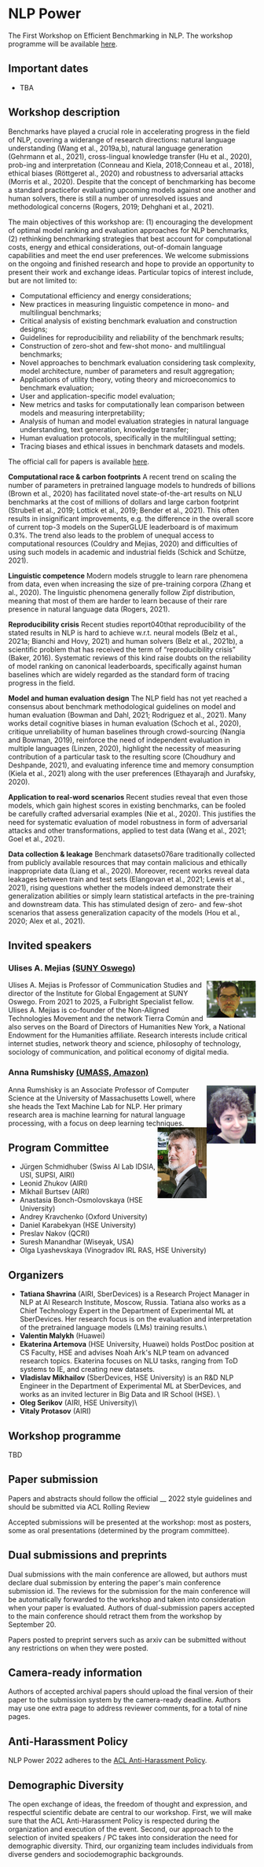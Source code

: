 # NLP Power

The First Workshop on Efficient Benchmarking in NLP. The workshop programme will be available [here](https://nlp-power.github.io/program.html).

## Important dates

 - TBA

## Workshop description

Benchmarks have played a crucial role in accelerating progress in the field of NLP, covering a widerange of research directions: 
natural language understanding  (Wang  et  al.,  2019a,b),  natural  language generation (Gehrmann et al., 2021), cross-lingual knowledge transfer (Hu et al., 2020), prob-ing and interpretation (Conneau and Kiela, 2018;Conneau  et  al.,  2018),  ethical  biases  (Röttgeret al., 2020) and robustness to adversarial attacks (Morris  et  al.,  2020). Despite  that  the  concept of benchmarking has become a standard practicefor  evaluating  upcoming  models  against  one  another  and  human  solvers,  there  is  still  a  number of unresolved issues and methodological concerns (Rogers, 2019; Dehghani et al., 2021).

The main objectives of this workshop are: (1) encouraging the development of optimal model ranking and evaluation approaches for NLP benchmarks, (2) rethinking benchmarking strategies that best account for computational costs, energy and ethical considerations, out-of-domain language capabilities and meet the end user preferences. We welcome submissions on the ongoing and finished research and hope to provide an opportunity to present their work and exchange ideas. Particular topics of interest include, but are not limited to:

 - Computational efficiency and energy considerations;
 - New practices in measuring linguistic competence in mono- and multilingual benchmarks;
 - Critical analysis of existing benchmark evaluation and construction designs;
 - Guidelines for reproducibility and reliability of the benchmark results;
 - Construction of zero-shot and few-shot mono- and multilingual benchmarks;
 - Novel approaches to benchmark evaluation considering task complexity, model architecture, number of parameters and result aggregation;
 - Applications of utility theory, voting theory and microeconomics  to benchmark evaluation;
 - User and application-specific model evaluation;
 - New metrics and tasks for computationally lean comparison between models and measuring interpretability;
 - Analysis of human and model evaluation strategies in natural language understanding, text generation, knowledge transfer;
 - Human evaluation protocols, specifically in the multilingual setting;
 - Tracing biases and ethical issues in benchmark datasets and models.


The official call for papers is available [here](cfp.txt).

**Computational race & carbon footprints** A recent  trend  on  scaling  the  number  of  parameters in pretrained language models to hundreds of billions (Brown et al., 2020) has facilitated novel state-of-the-art results on NLU benchmarks at the cost of millions of dollars and large carbon footprint  (Strubell  et  al.,  2019;  Lottick  et  al.,  2019; Bender et al., 2021). This often results in insignificant improvements, e.g. the difference in the overall  score  of  current  top-3  models  on  the  SuperGLUE  leaderboard is  of  maximum  0.3%.   The trend also leads to the problem of unequal access to computational resources (Couldry and Mejias, 2020) and difficulties of using such models in academic  and  industrial  fields  (Schick  and  Schütze, 2021).

**Linguistic competence** Modern  models  struggle to learn rare phenomena from data, even when increasing the size of pre-training corpora (Zhang et  al.,  2020). The  linguistic  phenomena  generally  follow  Zipf  distribution,  meaning  that  most of them are harder to learn because of their rare presence in natural language data (Rogers, 2021). 

**Reproducibility crisis** Recent   studies   report040that  reproducibility  of  the  stated  results  in  NLP is  hard  to  achieve  w.r.t. neural  models  (Belz et  al.,  2021a;  Bianchi  and  Hovy,  2021)  and  human solvers (Belz et al., 2021b), a scientific problem that has received the term of “reproducibility crisis” (Baker, 2016).  Systematic reviews of this kind raise doubts on the reliability of model ranking on canonical leaderboards, specifically against human baselines which are widely regarded as the standard form of tracing progress in the field. 

**Model and human evaluation design** The NLP field has not yet reached a consensus about benchmark methodological guidelines on model and human  evaluation  (Bowman  and  Dahl, 2021; Rodriguez et al., 2021). Many works detail cognitive biases in human evaluation (Schoch et al., 2020), critique unreliability of human baselines through crowd-sourcing (Nangia and Bowman, 2019), reinforce the need of independent evaluation in multiple languages (Linzen, 2020),  highlight the necessity  of  measuring  contribution  of  a  particular task to the resulting score (Choudhury and Deshpande,  2021),  and  evaluating  inference  time  and memory  consumption  (Kiela  et  al., 2021) along with  the  user  preferences  (Ethayarajh  and  Jurafsky, 2020).

**Application to real-word scenarios** Recent studies reveal that even those models, which gain highest scores in existing benchmarks, can  be fooled  be  carefully crafted adversarial  examples (Nie et al., 2020). This justifies the need for systematic evaluation of model robustness in form of adversarial attacks and other transformations, applied to test data (Wang et al., 2021; Goel et al., 2021).

**Data collection & leakage** Benchmark datasets076are traditionally collected from publicly available resources that may contain malicious and ethically inappropriate data (Liang et al., 2020). Moreover, recent  works  reveal  data  leakages  between  train and test sets (Elangovan et al., 2021; Lewis et al., 2021), rising questions whether the models indeed demonstrate their generalization abilities or simply learn statistical artefacts in the pre-training and downstream data. This has stimulated design of zero- and few-shot scenarios that assess generalization capacity of the models (Hou et al., 2020; Alex et al., 2021).

## Invited speakers

### Ulises A. Mejias [(SUNY Oswego)](https://blog.ulisesmejias.com/)
<img src="https://github.com/NLP-Power/nlp-power.github.io/blob/main/ulises_mejias.jpg?raw=true" width="100px" align="right">
Ulises A. Mejias is Professor of Communication Studies and director of the Institute for Global Engagement at SUNY Oswego. From 2021 to 2025, a Fulbright Specialist fellow. Ulises A. Mejias is co-founder of the Non-Aligned Technologies Movement and the network Tierra Común and also serves on the Board of Directors of Humanities New York, a National Endowment for the Humanities affiliate. Research interests include critical internet studies, network theory and science, philosophy of technology, sociology of communication, and political economy of digital media.

### Anna Rumshisky [(UMASS, Amazon)](https://www.uml.edu/sciences/computer-science/faculty/rumshisky-anna.aspx) 
<img src="https://github.com/NLP-Power/nlp-power.github.io/blob/main/rumshisky-anna.jpg?raw=true" width="100px" align="right">
Anna Rumshisky is an Associate Professor of Computer Science at the University of Massachusetts Lowell, where she heads the Text Machine Lab for NLP. Her primary research area is machine learning for natural language processing, with a focus on deep learning techniques. 

<img src="https://github.com/NLP-Power/nlp-power.github.io/blob/main/juergen-schmidhuber.jpg?raw=true" width="100px" align="right">

## Program Committee
 - Jürgen Schmidhuber (Swiss AI Lab IDSIA, USI, SUPSI, AIRI) 
 - Leonid Zhukov (AIRI)
 - Mikhail Burtsev (AIRI)
 - Anastasia Bonch-Osmolovskaya (HSE University)
 - Andrey Kravchenko (Oxford University)
 - Daniel Karabekyan (HSE University)
 - Preslav Nakov (QCRI) 
 - Suresh Manandhar (Wiseyak, USA)
 - Olga Lyashevskaya (Vinogradov IRL RAS, HSE University)

## Organizers

 - **Tatiana Shavrina** (AIRI, SberDevices) is a Research Project Manager in NLP at AI Research Institute, Moscow, Russia. Tatiana also works as a Chief Technology Expert in the Department of Experimental ML at SberDevices. Her research focus is on the evaluation and interpretation of the pretrained language models (LMs) training results.\\
 - **Valentin Malykh** (Huawei)
 - **Ekaterina Artemova** (HSE University, Huawei) holds PostDoc position at CS Faculty, HSE and advises Noah Ark's NLP team on advanced research topics. Ekaterina focuses on NLU tasks, ranging from ToD systems to IE, and creating new datasets. 
 - **Vladislav Mikhailov** (SberDevices, HSE University) is an R\&D NLP Engineer in the Department of Experimental ML at SberDevices, and works as an invited lecturer in Big Data and IR School (HSE). \\
 - **Oleg Serikov** (AIRI, HSE University)\\
 - **Vitaly Protasov** (AIRI)


## Workshop programme 

TBD

## Paper submission 

Papers and abstracts should follow the official __ 2022 style guidelines and should be submitted via ACL Rolling Review

Accepted submissions will be presented at the workshop: most as posters, some as oral presentations (determined by the program committee).

## Dual submissions and preprints 
Dual submissions with the main conference are allowed, but authors must declare dual submission by entering the paper's main conference submission id.
The reviews for the submission for the main conference will be automatically forwarded to the workshop and taken into consideration when your paper is evaluated.
Authors of dual-submission papers accepted to the main conference should retract them from the workshop by September 20.

Papers posted to preprint servers such as arxiv can be submitted
without any restrictions on when they were posted.

## Camera-ready information
Authors of accepted archival papers should upload the final version of their paper to the submission system by the camera-ready deadline. Authors may use one extra page to address reviewer comments, for a total of nine pages. 


## Anti-Harassment Policy
NLP Power 2022 adheres to the [ACL Anti-Harassment Policy](https://www.aclweb.org/adminwiki/sphp?title=Anti-Harassment_Policy).

## Demographic Diversity
The open exchange of ideas, the freedom of thought and expression, and respectful scientific debate are central to our workshop. First, we will make sure that the ACL Anti-Harassment Policy is respected during the organization and execution of the event. Second, our approach to the selection of invited speakers / PC takes into consideration the need for demographic diversity. Third, our organizing team includes individuals from diverse genders and sociodemographic backgrounds.
